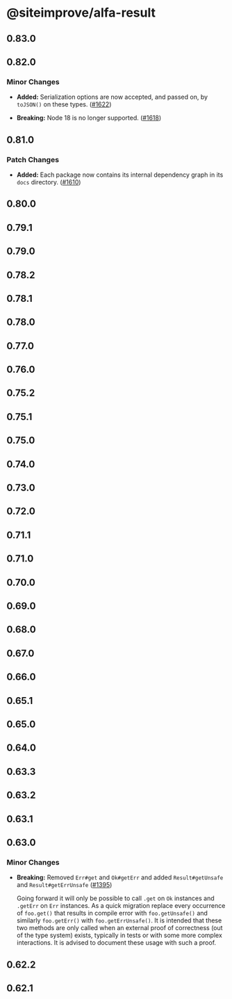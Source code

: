 # @siteimprove/alfa-result

## 0.83.0

## 0.82.0

### Minor Changes

- **Added:** Serialization options are now accepted, and passed on, by `toJSON()` on these types. ([#1622](https://github.com/Siteimprove/alfa/pull/1622))

- **Breaking:** Node 18 is no longer supported. ([#1618](https://github.com/Siteimprove/alfa/pull/1618))

## 0.81.0

### Patch Changes

- **Added:** Each package now contains its internal dependency graph in its `docs` directory. ([#1610](https://github.com/Siteimprove/alfa/pull/1610))

## 0.80.0

## 0.79.1

## 0.79.0

## 0.78.2

## 0.78.1

## 0.78.0

## 0.77.0

## 0.76.0

## 0.75.2

## 0.75.1

## 0.75.0

## 0.74.0

## 0.73.0

## 0.72.0

## 0.71.1

## 0.71.0

## 0.70.0

## 0.69.0

## 0.68.0

## 0.67.0

## 0.66.0

## 0.65.1

## 0.65.0

## 0.64.0

## 0.63.3

## 0.63.2

## 0.63.1

## 0.63.0

### Minor Changes

- **Breaking:** Removed `Err#get` and `Ok#getErr` and added `Result#getUnsafe` and `Result#getErrUnsafe` ([#1395](https://github.com/Siteimprove/alfa/pull/1395))

  Going forward it will only be possible to call `.get` on `Ok` instances and `.getErr` on `Err` instances. As a quick migration replace every occurrence of `foo.get()` that results in compile error with `foo.getUnsafe()` and similarly `foo.getErr()` with `foo.getErrUnsafe()`. It is intended that these two methods are only called when an external proof of correctness (out of the type system) exists, typically in tests or with some more complex interactions. It is advised to document these usage with such a proof.

## 0.62.2

## 0.62.1
